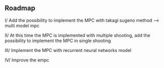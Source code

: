 
## Roadmap

I/ Add the possibility to implement the MPC with takagi sugeno method --> multi model mpc

II/ At this time the MPC is implemented with multiple shooting, add the possibility to implement the MPC in single shooting

III/ Implement the MPC with recurrent neural networks model
    
IV/ Improve the empc